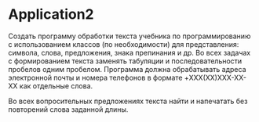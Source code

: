 # Application2
Создать программу обработки текста учебника по программированию с использованием классов (по необходимости) для представления:
символа, слова, предложения, знака препинания и др. Во всех задачах с формированием текста заменять табуляции и последовательности пробелов одним пробелом.
Программа должна обрабатывать адреса электронной почты и номера телефонов в формате +XXX(XX)XXX-XX-XX как отдельные слова.

Во всех вопросительных предложениях текста найти и напечатать без повторений слова заданной длины.
